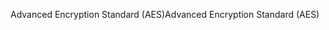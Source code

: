 <span data-ttu-id="2cab0-101">Advanced Encryption Standard (AES)</span><span class="sxs-lookup"><span data-stu-id="2cab0-101">Advanced Encryption Standard (AES)</span></span>